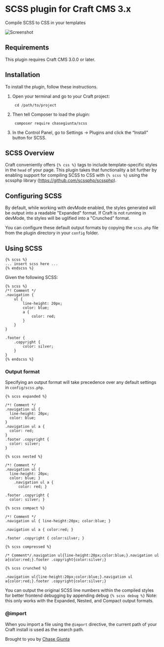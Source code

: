 # SCSS plugin for Craft CMS 3.x

Compile SCSS to CSS in your templates

![Screenshot](src/icon.svg)

## Requirements

This plugin requires Craft CMS 3.0.0 or later.

## Installation

To install the plugin, follow these instructions.

1. Open your terminal and go to your Craft project:

        cd /path/to/project

2. Then tell Composer to load the plugin:

        composer require chasegiunta/scss

3. In the Control Panel, go to Settings → Plugins and click the “Install” button for SCSS.

## SCSS Overview

Craft conveniently offers `{% css %}` tags to include template-specific styles in the `head` of your page. This plugin takes that functionality a bit further by enabling support for compiling SCSS to CSS with `{% scss %}` using the scssphp library (https://github.com/scssphp/scssphp).

## Configuring SCSS

By default, while working with devMode enabled, the styles generated will be output into a readable "Expanded" format. If Craft is not running in devMode, the styles will be uglified into a "Crunched" format.

You can configure these default output formats by copying the `scss.php` file from the plugin directory in your `config` folder.

## Using SCSS

```
{% scss %}
... insert scss here ...
{% endscss %}
```

Given the following SCSS:

```
{% scss %}
/*! Comment */
.navigation {
    ul {
        line-height: 20px;
        color: blue;
        a {
            color: red;
        }
    }
}

.footer {
    .copyright {
        color: silver;
    }
}
{% endscss %}
```

### Output format

Specifying an output format will take precedence over any default settings in `config/scss.php`.

`{% scss expanded %}`

```
/*! Comment */
.navigation ul {
  line-height: 20px;
  color: blue;
}
.navigation ul a {
  color: red;
}
.footer .copyright {
  color: silver;
}
```


`{% scss nested %}`
```
/*! Comment */
.navigation ul {
  line-height: 20px;
  color: blue; }
    .navigation ul a {
      color: red; }

.footer .copyright {
  color: silver; }
```


`{% scss compact %}`
```
/*! Comment */
.navigation ul { line-height:20px; color:blue; }

.navigation ul a { color:red; }

.footer .copyright { color:silver; }
```


`{% scss compressed %}`
```
/* Comment*/.navigation ul{line-height:20px;color:blue;}.navigation ul a{color:red;}.footer .copyright{color:silver;}
```


`{% scss crunched %}`
```
.navigation ul{line-height:20px;color:blue;}.navigation ul a{color:red;}.footer .copyright{color:silver;}
```

You can output the original SCSS line numbers within the compiled styles for better frontend debugging by appending debug `{% scss debug %}`
Note: this only works with the Expanded, Nested, and Compact output formats.

### @import

When you import a file using the `@import` directive, the current path of your Craft install is used as the search path.

Brought to you by [Chase Giunta](https://chasegiunta.com)
